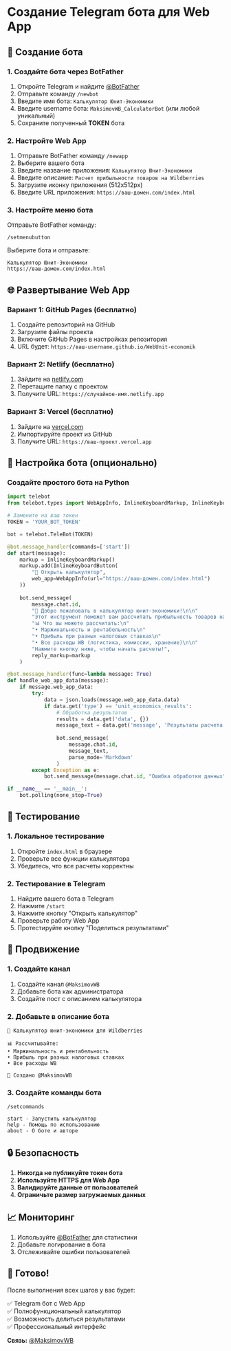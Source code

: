 # Создание Telegram бота для Web App

## 🤖 Создание бота

### 1. Создайте бота через BotFather

1. Откройте Telegram и найдите [@BotFather](https://t.me/BotFather)
2. Отправьте команду `/newbot`
3. Введите имя бота: `Калькулятор Юнит-Экономики`
4. Введите username бота: `MaksimovWB_CalculatorBot` (или любой уникальный)
5. Сохраните полученный **TOKEN** бота

### 2. Настройте Web App

1. Отправьте BotFather команду `/newapp`
2. Выберите вашего бота
3. Введите название приложения: `Калькулятор Юнит-Экономики`
4. Введите описание: `Расчет прибыльности товаров на Wildberries`
5. Загрузите иконку приложения (512x512px)
6. Введите URL приложения: `https://ваш-домен.com/index.html`

### 3. Настройте меню бота

Отправьте BotFather команду:
```
/setmenubutton
```

Выберите бота и отправьте:
```
Калькулятор Юнит-Экономики
https://ваш-домен.com/index.html
```

## 🌐 Развертывание Web App

### Вариант 1: GitHub Pages (бесплатно)

1. Создайте репозиторий на GitHub
2. Загрузите файлы проекта
3. Включите GitHub Pages в настройках репозитория
4. URL будет: `https://ваш-username.github.io/WebUnit-economik`

### Вариант 2: Netlify (бесплатно)

1. Зайдите на [netlify.com](https://netlify.com)
2. Перетащите папку с проектом
3. Получите URL: `https://случайное-имя.netlify.app`

### Вариант 3: Vercel (бесплатно)

1. Зайдите на [vercel.com](https://vercel.com)
2. Импортируйте проект из GitHub
3. Получите URL: `https://ваш-проект.vercel.app`

## 🔧 Настройка бота (опционально)

### Создайте простого бота на Python

```python
import telebot
from telebot.types import WebAppInfo, InlineKeyboardMarkup, InlineKeyboardButton

# Замените на ваш токен
TOKEN = 'YOUR_BOT_TOKEN'

bot = telebot.TeleBot(TOKEN)

@bot.message_handler(commands=['start'])
def start(message):
    markup = InlineKeyboardMarkup()
    markup.add(InlineKeyboardButton(
        "🧮 Открыть калькулятор",
        web_app=WebAppInfo(url="https://ваш-домен.com/index.html")
    ))
    
    bot.send_message(
        message.chat.id,
        "👋 Добро пожаловать в калькулятор юнит-экономики!\n\n"
        "Этот инструмент поможет вам рассчитать прибыльность товаров на Wildberries.\n\n"
        "📊 Что вы можете рассчитать:\n"
        "• Маржинальность и рентабельность\n"
        "• Прибыль при разных налоговых ставках\n"
        "• Все расходы WB (логистика, комиссии, хранение)\n\n"
        "Нажмите кнопку ниже, чтобы начать расчеты!",
        reply_markup=markup
    )

@bot.message_handler(func=lambda message: True)
def handle_web_app_data(message):
    if message.web_app_data:
        try:
            data = json.loads(message.web_app_data.data)
            if data.get('type') == 'unit_economics_results':
                # Обработка результатов
                results = data.get('data', {})
                message_text = data.get('message', 'Результаты расчета')
                
                bot.send_message(
                    message.chat.id,
                    message_text,
                    parse_mode='Markdown'
                )
        except Exception as e:
            bot.send_message(message.chat.id, "Ошибка обработки данных")

if __name__ == '__main__':
    bot.polling(none_stop=True)
```

## 📱 Тестирование

### 1. Локальное тестирование

1. Откройте `index.html` в браузере
2. Проверьте все функции калькулятора
3. Убедитесь, что все расчеты корректны

### 2. Тестирование в Telegram

1. Найдите вашего бота в Telegram
2. Нажмите `/start`
3. Нажмите кнопку "Открыть калькулятор"
4. Проверьте работу Web App
5. Протестируйте кнопку "Поделиться результатами"

## 🚀 Продвижение

### 1. Создайте канал

1. Создайте канал `@MaksimovWB`
2. Добавьте бота как администратора
3. Создайте пост с описанием калькулятора

### 2. Добавьте в описание бота

```
🧮 Калькулятор юнит-экономики для Wildberries

📊 Рассчитывайте:
• Маржинальность и рентабельность
• Прибыль при разных налоговых ставках
• Все расходы WB

🤖 Создано @MaksimovWB
```

### 3. Создайте команды бота

```
/setcommands
```

```
start - Запустить калькулятор
help - Помощь по использованию
about - О боте и авторе
```

## 🔒 Безопасность

1. **Никогда не публикуйте токен бота**
2. **Используйте HTTPS для Web App**
3. **Валидируйте данные от пользователей**
4. **Ограничьте размер загружаемых данных**

## 📈 Мониторинг

1. Используйте [@BotFather](https://t.me/BotFather) для статистики
2. Добавьте логирование в бота
3. Отслеживайте ошибки пользователей

## 🎯 Готово!

После выполнения всех шагов у вас будет:

✅ Telegram бот с Web App  
✅ Полнофункциональный калькулятор  
✅ Возможность делиться результатами  
✅ Профессиональный интерфейс  

**Связь:** [@MaksimovWB](https://t.me/MaksimovWB)
